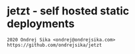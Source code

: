 # jetzt - self hosted static deployments

    2020 Ondrej Sika <ondrej@ondrejsika.com>
    https://github.com/ondrejsika/jetzt
